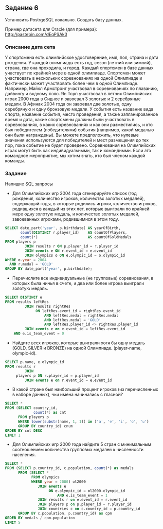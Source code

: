 ## Задание 6

Установить PostrgeSQL локально. Создать базу данных. 

Пример датасета для Oracle (для примера): http://pastebin.com/dEqPSAk3 

### Описание дата сета
У спортсмена есть олимпийское удостоверение, имя, пол, страна и дата рождения.
У каждой олимпиады есть год, сезон (летний или зимний), страна, где она проходила, и город.
Каждый спортсмен в базе данных участвует по крайней мере в одной олимпиаде. Спортсмен может участвовать в нескольких соревнованиях на одной Олимпиаде и фактически может участвовать более чем в одной Олимпиаде. Например, Майкл Армстронг участвовал в соревнованиях по плаванию, дайвингу и водному поло. Ян Торп участвовал в летних Олимпийских играх 2000 года в Сиднее и завоевал 3 золотые и 2 серебряные медали. В Афинах 2004 года он завоевал две золотые, одну серебряную и одну бронзовую медали.
У события есть название вида спорта, название события, место проведения, а также запланированное время и дата, какие спортсмены должны были участвовать в соревнованиях, в каких соревнованиях и как они разместились, и кто был победителем (победителями) события (например, какой медалью они были награждены). Вы можете предположить, что нулевые значения используются для победителей и мест размещения до тех пор, пока событие не будет проведено.
Соревнования на Олимпийских играх могут быть как индивидуальными, так и командными. Если это командное мероприятие, мы хотим знать, кто был членом каждой команды.<br/>

### Задание 

Напишие SQL запросы

* Для Олимпийских игр 2004 года сгенерируйте список (год рождения, количество игроков, количество золотых медалей), содержащий годы, в которые родились игроки, количество игроков, родившихся в каждый из этих лет, которые выиграли по крайней мере одну золотую медаль, и количество золотых медалей, завоеванных игроками, родившимися в этом году.
```sql
SELECT date_part('year', p.birthdate) AS yearOfBirth,
       count(DISTINCT r.player_id)    AS countOfPlayers,
       count(*)                       AS countOfGoldMedals
FROM players p
         JOIN results r ON p.player_id = r.player_id
         JOIN events e ON r.event_id = e.event_id
         JOIN olympics o ON e.olympic_id = o.olympic_id
WHERE o.year = 2004
  AND r.medal = 'GOLD'
GROUP BY date_part('year', p.birthdate);
```
* Перечислите все индивидуальные (не групповые) соревнования, в которых была ничья в счете, и два или более игрока выиграли золотую медаль.
```sql
SELECT DISTINCT e
FROM results leftRes
         JOIN results rightRes
              ON leftRes.event_id = rightRes.event_id
                  AND leftRes.medal = rightRes.medal
                  AND leftRes.medal = 'GOLD'
                  AND leftRes.player_id <> rightRes.player_id
         JOIN events e on e.event_id = leftRes.event_id
    AND e.is_team_event = 0
```
* Найдите всех игроков, которые выиграли хотя бы одну медаль (GOLD, SILVER и
BRONZE) на одной Олимпиаде. (player-name, olympic-id).
```sql
SELECT p.name, e.olympic_id
FROM results r
         JOIN
     players p ON r.player_id = p.player_id
         JOIN events e on r.event_id = e.event_id
```
* В какой стране был наибольший процент игроков (из перечисленных в наборе данных), чьи имена начинались с гласной?
```sql
SELECT *
FROM (SELECT country_id,
             count(*) as cnt
      FROM players p
      WHERE lower(substr(name, 1, 1)) in ('a', 'e', 'i', 'o', 'u')
      GROUP BY country_id) cnum
ORDER BY cnt DESC
LIMIT 1
```
* Для Олимпийских игр 2000 года найдите 5 стран с минимальным соотношением количества групповых медалей к численности населения.
```sql
SELECT *
FROM (SELECT p.country_id, c.population, count(*) as medals
      FROM (SELECT *
            FROM olympics
            WHERE year = 2000) ol2000
               JOIN events e
                    ON e.olympic_id = ol2000.olympic_id
                        AND e.is_team_event = 1
               JOIN results r on e.event_id = r.event_id
               JOIN players p on p.player_id = r.player_id
               JOIN countries c on c.country_id = p.country_id
      GROUP BY c.population, p.country_id) as cpm
ORDER BY medals / cpm.population
LIMIT 5

```